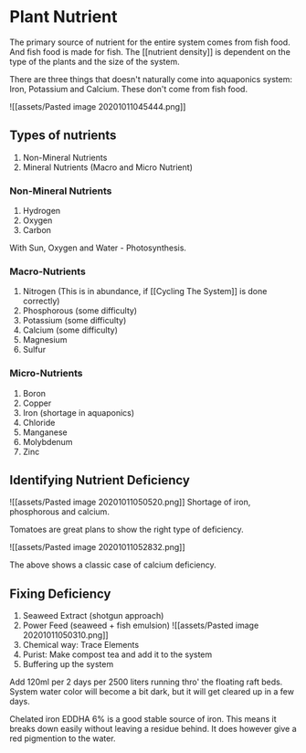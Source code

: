 # Plant Nutrient

The primary source of nutrient for the entire system comes from fish food. And fish food is made for fish. The [[nutrient density]] is dependent on the type of the plants and the size of the system.

There are three things that doesn't naturally come into aquaponics system: Iron, Potassium and Calcium. These don't come from fish food. 

![[assets/Pasted image 20201011045444.png]]

## Types of nutrients

1. Non-Mineral Nutrients
2. Mineral Nutrients (Macro and Micro Nutrient)

### Non-Mineral Nutrients

1. Hydrogen
2. Oxygen
3. Carbon

With Sun, Oxygen and Water - Photosynthesis.

### Macro-Nutrients
1. Nitrogen (This is in abundance, if [[Cycling The System]] is done correctly)
2. Phosphorous (some difficulty)
3. Potassium (some difficulty)
4. Calcium (some difficulty)
5. Magnesium
6. Sulfur


### Micro-Nutrients
1. Boron
2. Copper
3. Iron (shortage in aquaponics)
4. Chloride
5. Manganese
6. Molybdenum
7. Zinc

## Identifying Nutrient Deficiency

![[assets/Pasted image 20201011050520.png]] 
Shortage of iron, phosphorous and calcium. 


Tomatoes are great plans to show the right type of deficiency.

![[assets/Pasted image 20201011052832.png]]

The above shows a classic case of calcium deficiency.

## Fixing Deficiency

1. Seaweed Extract (shotgun approach)
2. Power Feed (seaweed + fish emulsion)
![[assets/Pasted image 20201011050310.png]]
3. Chemical way: Trace Elements
4. Purist: Make compost tea and add it to the system
5. Buffering up the system

Add 120ml per 2 days per 2500 liters running thro' the floating raft beds. System water color will become a bit dark, but it will get cleared up in a few days. 

Chelated iron EDDHA 6% is a good stable source of iron. This means it breaks down easily without leaving a residue behind. It does however give a red pigmention to the water. 




